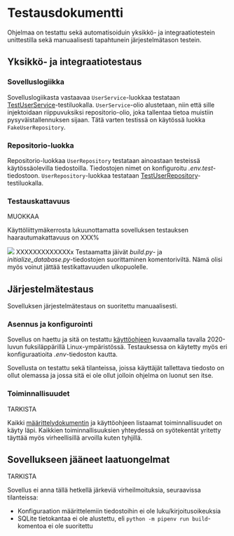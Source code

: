 # Testausdokumentti

Ohjelmaa on testattu sekä automatisoiduin yksikkö- ja integraatiotestein unittestilla sekä manuaalisesti tapahtunein järjestelmätason testein.

## Yksikkö- ja integraatiotestaus

### Sovelluslogiikka

Sovelluslogiikasta vastaavaa `UserService`-luokkaa testataan [TestUserService](https://github.com/ohjelmistotekniikka-hy/python-todo-app/blob/master/src/tests/services/todo_service_test.py)-testiluokalla. `UserService`-olio alustetaan, niin että sille injektoidaan riippuvuksiksi repositorio-olio, joka tallentaa tietoa muistiin pysyväistallennuksen sijaan. Tätä varten testissä on käytössä luokka `FakeUserRepository`.

### Repositorio-luokka

Repositorio-luokkaa `UserRepository` testataan ainoastaan testeissä käytössäolevilla tiedostoilla. Tiedostojen nimet on konfiguroitu _.env.test_-tiedostoon. `UserRepository`-luokkaa testataan [TestUserRepository](https://github.com/ohjelmistotekniikka-hy/python-todo-app/blob/master/src/tests/repositories/user_repository_test.py)-testiluokalla.

### Testauskattavuus
MUOKKAA

Käyttöliittymäkerrosta lukuunottamatta sovelluksen testauksen haarautumakattavuus on XXX%

![](./kuvat/testikattavuus.png)
XXXXXXXXXXXXXx
Testaamatta jäivät _build.py_- ja _initialize\_database.py_-tiedostojen suorittaminen komentoriviltä. Nämä olisi myös voinut jättää testikattavuuden ulkopuolelle.

## Järjestelmätestaus

Sovelluksen järjestelmätestaus on suoritettu manuaalisesti.

### Asennus ja konfigurointi

Sovellus on haettu ja sitä on testattu [käyttöohjeen](./kayttoohje.md) kuvaamalla tavalla 2020-luvun fuksiläppärillä Linux-ympäristössä. Testauksessa on käytetty myös eri konfiguraatioita _.env_-tiedoston kautta.

Sovellusta on testattu sekä tilanteissa, joissa käyttäjät tallettava tiedosto on ollut olemassa ja jossa sitä ei ole ollut jolloin ohjelma on luonut sen itse.

### Toiminnallisuudet
TARKISTA

Kaikki [määrittelydokumentin](https://github.com/mhamaril/ot-harjoitustyo/blob/master/dokumentaatio/kuvat/Vaativuusmaarittely.md#kirjautuneen-k%C3%A4ytt%C3%A4j%C3%A4n-version-tarjoama-toiminnallisuus) ja käyttöohjeen listaamat toiminnallisuudet on käyty läpi. Kaikkien toiminnallisuuksien yhteydessä on syötekentät yritetty täyttää myös virheellisillä arvoilla kuten tyhjillä.

## Sovellukseen jääneet laatuongelmat
TARKISTA

Sovellus ei anna tällä hetkellä järkeviä virheilmoituksia, seuraavissa tilanteissa:

- Konfiguraation määrittelemiin tiedostoihin ei ole luku/kirjoitusoikeuksia
- SQLite tietokantaa ei ole alustettu, eli `python -m pipenv run build`-komentoa ei ole suoritettu

